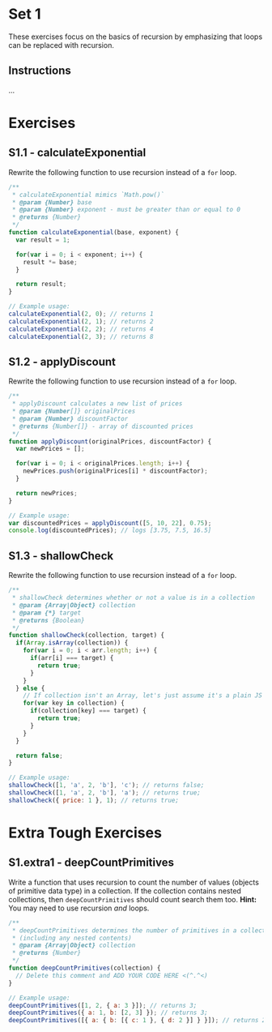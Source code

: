 # Set 1

These exercises focus on the basics of recursion by emphasizing that loops can be replaced with recursion.

## Instructions

...

# Exercises

## S1.1 - calculateExponential

Rewrite the following function to use recursion instead of a `for` loop.

```JavaScript
/**
 * calculateExponential mimics `Math.pow()`
 * @param {Number} base
 * @param {Number} exponent - must be greater than or equal to 0
 * @returns {Number}
 */
function calculateExponential(base, exponent) {
  var result = 1;

  for(var i = 0; i < exponent; i++) {
    result *= base;
  }

  return result;
}

// Example usage:
calculateExponential(2, 0); // returns 1
calculateExponential(2, 1); // returns 2
calculateExponential(2, 2); // returns 4
calculateExponential(2, 3); // returns 8
```

## S1.2 - applyDiscount

Rewrite the following function to use recursion instead of a `for` loop.

```JavaScript
/**
 * applyDiscount calculates a new list of prices
 * @param {Number[]} originalPrices
 * @param {Number} discountFactor
 * @returns {Number[]} - array of discounted prices
 */
function applyDiscount(originalPrices, discountFactor) {
  var newPrices = [];

  for(var i = 0; i < originalPrices.length; i++) {
    newPrices.push(originalPrices[i] * discountFactor);
  }

  return newPrices;
}

// Example usage:
var discountedPrices = applyDiscount([5, 10, 22], 0.75);
console.log(discountedPrices); // logs [3.75, 7.5, 16.5]
```

## S1.3 - shallowCheck

Rewrite the following function to use recursion instead of a `for` loop.

```JavaScript
/**
 * shallowCheck determines whether or not a value is in a collection
 * @param {Array|Object} collection
 * @param {*} target
 * @returns {Boolean}
 */
function shallowCheck(collection, target) {
  if(Array.isArray(collection)) {
    for(var i = 0; i < arr.length; i++) {
      if(arr[i] === target) {
        return true;
      }
    }
  } else {
    // If collection isn't an Array, let's just assume it's a plain JS object
    for(var key in collection) {
      if(collection[key] === target) {
        return true;
      }
    }
  }

  return false;
}

// Example usage:
shallowCheck([1, 'a', 2, 'b'], 'c'); // returns false;
shallowCheck([1, 'a', 2, 'b'], 'a'); // returns true;
shallowCheck({ price: 1 }, 1); // returns true;
```

# Extra Tough Exercises

## S1.extra1 - deepCountPrimitives

Write a function that uses recursion to count the number of values (objects of primitive data type) in a collection. If the collection contains nested collections, then `deepCountPrimitives` should count search them too. **Hint:** You may need to use recursion *and* loops.

```JavaScript
/**
 * deepCountPrimitives determines the number of primitives in a collection
 * (including any nested contents)
 * @param {Array|Object} collection
 * @returns {Number}
 */
function deepCountPrimitives(collection) {
  // Delete this comment and ADD YOUR CODE HERE <(^.^<)
}

// Example usage:
deepCountPrimitives([1, 2, { a: 3 }]); // returns 3;
deepCountPrimitives({ a: 1, b: [2, 3] }); // returns 3;
deepCountPrimitives([{ a: { b: [{ c: 1 }, { d: 2 }] } }]); // returns 2;
```
